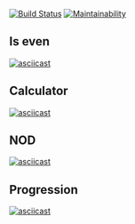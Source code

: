 [![Build Status](https://travis-ci.com/bvlad05/frontend-project-lvl1.svg?branch=master)](https://travis-ci.com/bvlad05/frontend-project-lvl1)
[![Maintainability](https://api.codeclimate.com/v1/badges/097a12a087acf2f9a8e3/maintainability)](https://codeclimate.com/github/bvlad05/frontend-project-lvl1/maintainability)

## Is even
[![asciicast](https://asciinema.org/a/MpaPb1iiUVJl7xLDJI3MoOfck.svg)](https://asciinema.org/a/MpaPb1iiUVJl7xLDJI3MoOfck)

## Calculator
[![asciicast](https://asciinema.org/a/pKsb4PnLyRN1nuTuF9qze6s8j.svg)](https://asciinema.org/a/pKsb4PnLyRN1nuTuF9qze6s8j)

## NOD
[![asciicast](https://asciinema.org/a/wvLEM25ERln0gxPwa1pRLS4pr.svg)](https://asciinema.org/a/wvLEM25ERln0gxPwa1pRLS4pr)

## Progression
[![asciicast](https://asciinema.org/a/BkI4INZXAKWbUxW2L0FLAVvNT.svg)](https://asciinema.org/a/BkI4INZXAKWbUxW2L0FLAVvNT)
